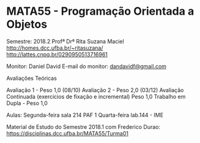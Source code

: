 # MATA55 - Programação Orientada a Objetos

Semestre: 2018.2
Profª Drª Rita Suzana Maciel 
          http://homes.dcc.ufba.br/~ritasuzana/
          http://lattes.cnpq.br/0290950513716961

Monitor: Daniel David 
E-mail do monitor: dandavidf@gmail.com

Avaliações Teóricas

Avaliação 1  - Peso 1,0 (08/10)
Avaliação  2 - Peso 2,0 (03/12)
Avaliação Continuada (exercicios de fixação e incremental) Peso 1,0
Trabalho em Dupla - Peso 1,0 

Aulas: 
Segunda-feira sala 214 PAF 1
Quarta-feira lab.144 - IME

Material de Estudo do Semestre 2018.1 com Frederico Durao: 
https://disciplinas.dcc.ufba.br/MATA55/Turma01
